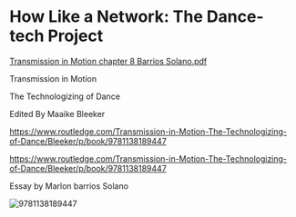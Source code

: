 #  How Like a Network: The Dance-tech Project

[Transmission in Motion chapter 8 Barrios Solano.pdf](https://github.com/marlonbarrios/how_like_a_network_essay/files/9145279/Transmission.in.Motion.chapter.8.Barrios.Solano.pdf)

Transmission in Motion

The Technologizing of Dance

Edited By Maaike Bleeker

https://www.routledge.com/Transmission-in-Motion-The-Technologizing-of-Dance/Bleeker/p/book/9781138189447

https://www.routledge.com/Transmission-in-Motion-The-Technologizing-of-Dance/Bleeker/p/book/9781138189447


Essay by Marlon barrios Solano


![9781138189447](https://user-images.githubusercontent.com/90220317/179865537-99d218ed-ce39-4af1-8b02-1675c19e3871.jpg)
